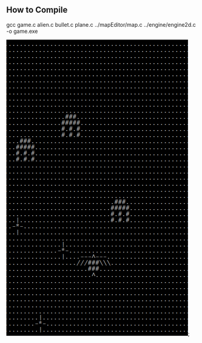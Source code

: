 ## How to Compile

gcc game.c alien.c bullet.c plane.c ../mapEditor/map.c ../engine/engine2d.c -o game.exe


![test](https://github.com/yeaslism/gittest/blob/master/mygame/screenshot.png?raw=true);
